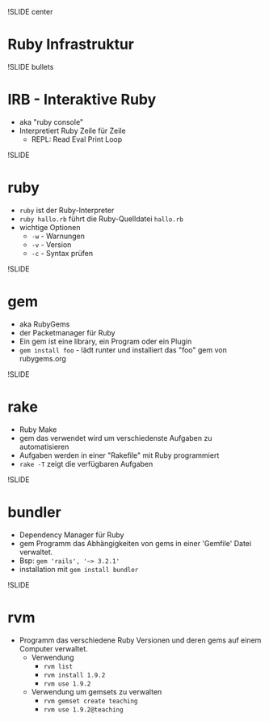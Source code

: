 !SLIDE center
# Ruby Infrastruktur

!SLIDE bullets
# IRB - Interaktive Ruby
* aka "ruby console"
* Interpretiert Ruby Zeile für Zeile
  * REPL: Read Eval Print Loop

!SLIDE
# ruby
* `ruby` ist der Ruby-Interpreter
* `ruby hallo.rb` führt die Ruby-Quelldatei `hallo.rb`
* wichtige Optionen
   * `-w` - Warnungen
   * `-v` - Version
   * `-c` - Syntax prüfen

!SLIDE
# gem

* aka RubyGems
* der Packetmanager für Ruby
* Ein gem ist eine library, ein Program oder ein Plugin
* `gem install foo` - lädt runter und installiert das "foo" gem von rubygems.org

!SLIDE
# rake
* Ruby Make
* gem das verwendet wird um verschiedenste Aufgaben zu automatisieren
* Aufgaben werden in einer "Rakefile" mit Ruby programmiert
* `rake -T` zeigt die verfügbaren Aufgaben

!SLIDE
# bundler

* Dependency Manager für Ruby
* gem Programm das Abhängigkeiten von gems in einer 'Gemfile' Datei verwaltet.
* Bsp: `gem 'rails', '~> 3.2.1'`
* installation mit `gem install bundler`

!SLIDE
# rvm 

* Programm das verschiedene Ruby Versionen und deren gems auf einem Computer verwaltet.
  * Verwendung
    * `rvm list`
    * `rvm install 1.9.2`
    * `rvm use 1.9.2`
  * Verwendung um gemsets zu verwalten
    * `rvm gemset create teaching`
    * `rvm use 1.9.2@teaching`
